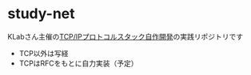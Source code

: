 # study-net

KLabさん主催の[TCP/IPプロトコルスタック自作開発](https://drive.google.com/drive/folders/1k2vymbC3vUk5CTJbay4LLEdZ9HemIpZe)の実践リポジトリです

- TCP以外は写経
- TCPはRFCをもとに自力実装（予定）